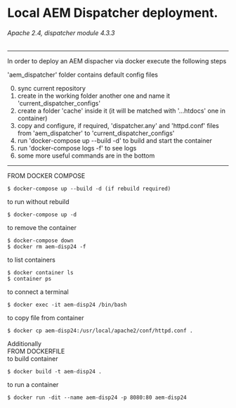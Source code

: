 # Local AEM Dispatcher deployment. 
###### Apache 2.4, dispatcher module 4.3.3 
--------------------------------------------------------------------------------

In order to deploy an AEM dispacher via docker execute the following steps  

'aem_dispatcher' folder contains default config files  

0) sync current repository
1) create in the working  folder another one and name it 'current_dispatcher_configs'
2) create a folder 'cache' inside it (it will be matched with '...htdocs' one in container)
3) copy and configure, if required, 'dispatcher.any' and 'httpd.conf' files from 'aem_dispatcher' to 'current_dispatcher_configs'
4) run 'docker-compose up --build -d' to build and start the container
5) run 'docker-compose logs -f' to see logs
6) some more useful commands are in the bottom

--------------------------------------------------------------------------------
  
FROM DOCKER COMPOSE  
```
$ docker-compose up --build -d (if rebuild required)
```
  
to run without rebuild  
```
$ docker-compose up -d
```
  
to remove the container  
```
$ docker-compose down
$ docker rm aem-disp24 -f
```

to list containers  
```
$ docker container ls  
$ container ps
```
  
to connect a terminal  
```
$ docker exec -it aem-disp24 /bin/bash
```
  
to copy file from container  
```
$ docker cp aem-disp24:/usr/local/apache2/conf/httpd.conf .
```

Additionally  
FROM DOCKERFILE  
to build container  
```
$ docker build -t aem-disp24 .
```
  
to run a container  
```
$ docker run -dit --name aem-disp24 -p 8080:80 aem-disp24
```
